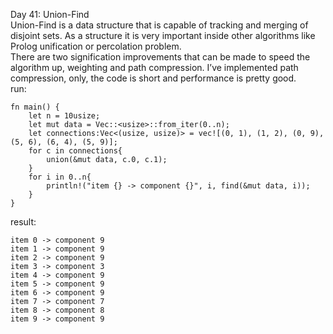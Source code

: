 Day 41: Union-Find
<br>
Union-Find is a data structure that is capable of tracking and merging of disjoint sets. As a structure it is very important inside other algorithms like Prolog unification or percolation problem.
<br>
There are two signification improvements that can be made to speed the algorithm up, weighting and path compression. I’ve implemented path compression, only, the code is short and performance is pretty good.
<br>
run:
```
fn main() {
    let n = 10usize;
    let mut data = Vec::<usize>::from_iter(0..n);
    let connections:Vec<(usize, usize)> = vec![(0, 1), (1, 2), (0, 9), (5, 6), (6, 4), (5, 9)];
    for c in connections{
        union(&mut data, c.0, c.1);
    }
    for i in 0..n{
        println!("item {} -> component {}", i, find(&mut data, i));
    }
}
```
result:
```
item 0 -> component 9
item 1 -> component 9
item 2 -> component 9
item 3 -> component 3
item 4 -> component 9
item 5 -> component 9
item 6 -> component 9
item 7 -> component 7
item 8 -> component 8
item 9 -> component 9
```